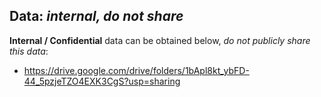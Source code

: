 ## Data: *internal, do not share*
**Internal / Confidential** data can be obtained below, *do not publicly share this data*:
* https://drive.google.com/drive/folders/1bApl8kt_ybFD-44_5pzjeTZO4EXK3CgS?usp=sharing
